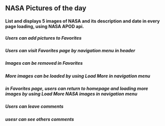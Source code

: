 ## NASA Pictures of the day

#### List and displays 5 images of NASA and its description and date in every page loading, using NASA APOD api.

##### Users can add pictures to Favorites 
##### Users can visit Favorites page by navigation menu in header
##### Images can be removed in Favorites
##### More images can be loaded by using Load More in navigation menu
##### in Favorites page, users can return to homepage and loading more images by using Load More NASA images in navigation menu 
##### Users can leave comments
##### usesr can see others comments
